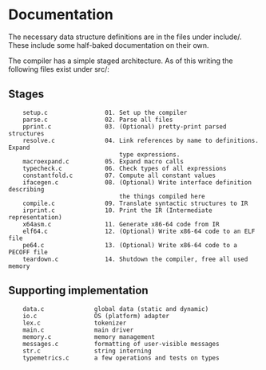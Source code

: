 Documentation
=============

The necessary data structure definitions are in the files under include/. These
include some half-baked documentation on their own.

The compiler has a simple staged architecture. As of this writing the following
files exist under src/:

Stages
------

```text
    setup.c                01. Set up the compiler 
    parse.c                02. Parse all files
    pprint.c               03. (Optional) pretty-print parsed structures
    resolve.c              04. Link references by name to definitions. Expand
                               type expressions.
    macroexpand.c          05. Expand macro calls
    typecheck.c            06. Check types of all expressions
    constantfold.c         07. Compute all constant values
    ifacegen.c             08. (Optional) Write interface definition describing
                               the things compiled here
    compile.c              09. Translate syntactic structures to IR
    irprint.c              10. Print the IR (Intermediate representation)
    x64asm.c               11. Generate x86-64 code from IR
    elf64.c                12. (Optional) Write x86-64 code to an ELF file
    pe64.c                 13. (Optional) Write x86-64 code to a PECOFF file
    teardown.c             14. Shutdown the compiler, free all used memory
```

Supporting implementation
-------------------------

```text
    data.c              global data (static and dynamic)
    io.c                OS (platform) adapter
    lex.c               tokenizer
    main.c              main driver
    memory.c            memory management
    messages.c          formatting of user-visible messages
    str.c               string interning
    typemetrics.c       a few operations and tests on types
```
